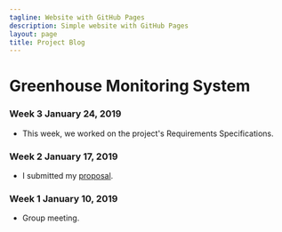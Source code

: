 ```yaml
---
tagline: Website with GitHub Pages
description: Simple website with GitHub Pages
layout: page
title: Project Blog
---
```


# Greenhouse Monitoring System

### Week 3 January 24, 2019
* This week, we worked on the project's Requirements Specifications.

### Week 2 January 17, 2019
* I submitted my [proposal]().

### Week 1 January 10, 2019
* Group meeting.
